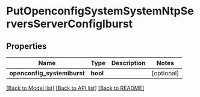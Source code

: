 # PutOpenconfigSystemSystemNtpServersServerConfigIburst

## Properties
Name | Type | Description | Notes
------------ | ------------- | ------------- | -------------
**openconfig_systemiburst** | **bool** |  | [optional] 

[[Back to Model list]](../README.md#documentation-for-models) [[Back to API list]](../README.md#documentation-for-api-endpoints) [[Back to README]](../README.md)


